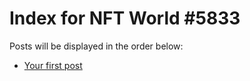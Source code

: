 # Index for NFT World #5833
Posts will be displayed in the order below:

- [Your first post](./001-first.md)

